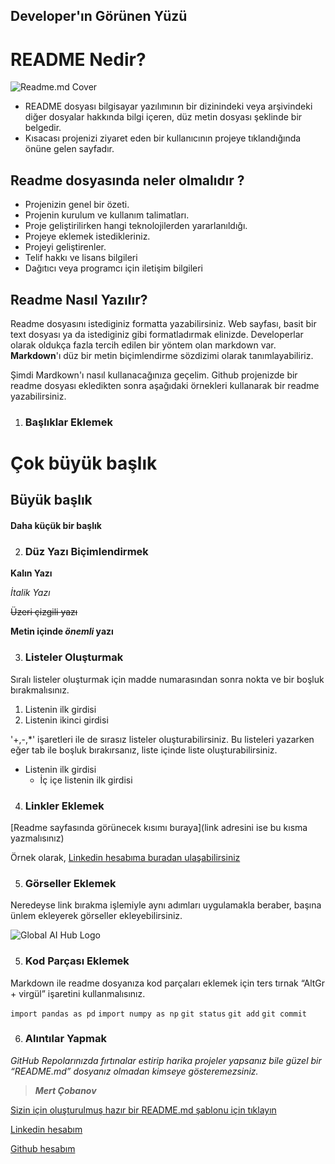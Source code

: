 ##  Developer'ın Görünen Yüzü


# README Nedir?

![Readme.md Cover](https://www.makeareadme.com/images/open-graph-logo.png?v=20181203)

* README dosyası bilgisayar yazılımının bir dizinindeki veya arşivindeki diğer dosyalar hakkında bilgi içeren, düz metin dosyası şeklinde bir belgedir.
* Kısacası projenizi ziyaret eden bir kullanıcının projeye tıklandığında önüne gelen sayfadır.



## Readme dosyasında neler olmalıdır ?

* Projenizin genel bir özeti.
* Projenin kurulum ve kullanım talimatları.
* Proje geliştirilirken hangi teknolojilerden yararlanıldığı.
* Projeye eklemek istedikleriniz.
* Projeyi geliştirenler.
* Telif hakkı ve lisans bilgileri
* Dağıtıcı veya programcı için iletişim bilgileri

## Readme Nasıl Yazılır?

Readme dosyasını istediginiz formatta yazabilirsiniz. Web sayfası, basit bir text dosyası ya da istediginiz gibi formatladırmak elinizde. Developerlar olarak oldukça fazla tercih edilen bir yöntem olan markdown var. **Markdown**'ı düz bir metin biçimlendirme sözdizimi olarak tanımlayabiliriz.

Şimdi Mardkown'ı nasıl kullanacağınıza geçelim. Github projenizde bir readme dosyası ekledikten sonra aşağıdaki örnekleri kullanarak bir readme yazabilirsiniz.

1. ###   Başlıklar Eklemek

# Çok büyük başlık

## Büyük başlık

#### Daha küçük bir başlık

2. ### Düz Yazı Biçimlendirmek

**Kalın Yazı** 

*İtalik Yazı*

~~Üzeri çizgili yazı~~

**Metin içinde _önemli_ yazı**

3. ### Listeler Oluşturmak

Sıralı listeler oluşturmak için madde numarasından sonra nokta ve bir boşluk bırakmalısınız.

1. Listenin ilk girdisi
2. Listenin ikinci girdisi

'+,-,*' işaretleri ile de sırasız listeler oluşturabilirsiniz. Bu listeleri yazarken eğer tab ile boşluk bırakırsanız, liste içinde liste oluşturabilirsiniz.


+ Listenin ilk girdisi
    - İç içe listenin ilk girdisi

4. ### Linkler Eklemek

[Readme sayfasında görünecek kısımı buraya](link adresini ise bu kısma yazmalısınız) 

Örnek olarak, [Linkedin hesabıma buradan ulaşabilirsiniz](https://www.linkedin.com/in/sukrucancebeci) 

5. ### Görseller Eklemek

Neredeyse link bırakma işlemiyle aynı adımları uygulamakla beraber, başına ünlem ekleyerek görseller ekleyebilirsiniz.

![Global AI Hub Logo](https://globalaihub.com/wp-content/uploads/2020/01/Global_Ai_Hub_cropped.png)




5. ### Kod Parçası Eklemek

Markdown ile readme dosyanıza kod parçaları eklemek için ters tırnak “AltGr + virgül” işaretini kullanmalısınız.

`import pandas as pd`
`import numpy as np`
`git status`
`git add`
`git commit`


6. ### Alıntılar Yapmak


*GitHub Repolarınızda fırtınalar estirip harika projeler yapsanız bile güzel bir “README.md” dosyanız olmadan kimseye gösteremezsiniz.* 

> ***Mert Çobanov***

[Sizin için oluşturulmuş hazır bir README.md şablonu için tıklayın](https://github.com/sukrucnCbc/How-to-create-README.md/blob/main/ReadmeTemplate.md)

[Linkedin hesabım](https://linkedin.com/in/sukrucancebeci)

[Github hesabım](https://github.com/sukrucnCbc)


```python

```
